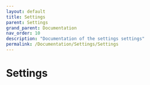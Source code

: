 ```yaml
---
layout: default
title: Settings
parent: Settings
grand_parent: Documentation
nav_order: 10
description: "Documentation of the settings settings"
permalink: /Documentation/Settings/Settings
---
```


# Settings
